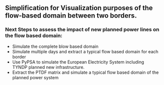 ## Simplification for Visualization purposes of the flow-based domain between two borders.

### Next Steps to assess the impact of new planned power lines on the flow based domain:
- Simulate the complete blow based domain
- Simulate multiple days and extract a typical flow based domain for each border
- Use PyPSA to simulate the European Electricity System including TYNDP planned new infrastructure.
- Extract the PTDF matrix and simulate a typical flow based domain of the planned power system
